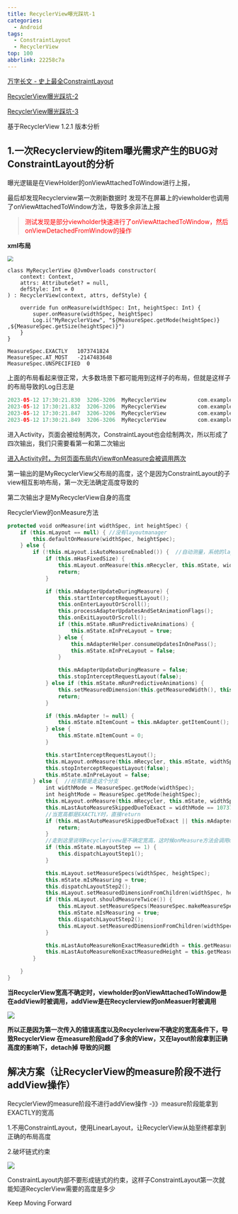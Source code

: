 ```yaml
---
title: RecyclerView曝光踩坑-1
categories:
  - Android
tags:
  - ConstraintLayout
  - RecyclerView
top: 100
abbrlink: 22258c7a
---
```


[万字长文 - 史上最全ConstraintLayout](https://juejin.cn/post/6949186887609221133)



[RecyclerView曝光踩坑-2](https://lanshushui.github.io/post/412d5155.html)

[RecyclerView曝光踩坑-3](https://lanshushui.github.io/post/362a61c3.html)

基于RecyclerView 1.2.1 版本分析



## 1.一次Recyclerview的item曝光需求产生的BUG对ConstraintLayout的分析

曝光逻辑是在ViewHolder的onViewAttachedToWindow进行上报，

最后却发现Recyclerview第一次刷新数据时 发现不在屏幕上的viewholder也调用了onViewAttachedToWindow方法，导致多余非法上报



> <font color="red">测试发现是部分viewholder快速进行了onViewAttachedToWindow，然后onViewDetachedFromWindow的操作</font>
>



<!-- more -->

**xml布局**

<img src="https://s3.bmp.ovh/imgs/2023/05/12/6dcd17d349803a7b.jpg" style="zoom:80%;" />

```
class MyRecyclerView @JvmOverloads constructor(
    context: Context,
    attrs: AttributeSet? = null,
    defStyle: Int = 0
) : RecyclerView(context, attrs, defStyle) {

    override fun onMeasure(widthSpec: Int, heightSpec: Int) {
        super.onMeasure(widthSpec, heightSpec)
        Log.i("MyRecyclerView", "${MeasureSpec.getMode(heightSpec)} ,${MeasureSpec.getSize(heightSpec)}")
    }
}
```



```
MeasureSpec.EXACTLY   1073741824
MeasureSpec.AT_MOST   -2147483648
MeasureSpec.UNSPECIFIED  0
```



上面的布局看起来很正常，大多数场景下都可能用到这样子的布局，但就是这样子的布局导致的Log日志是

```kotlin
2023-05-12 17:30:21.830  3206-3206  MyRecyclerView          com.example.testcode                 I  -2147483648 ,2151
2023-05-12 17:30:21.832  3206-3206  MyRecyclerView          com.example.testcode                 I  1073741824 ,776
2023-05-12 17:30:21.847  3206-3206  MyRecyclerView          com.example.testcode                 I  -2147483648 ,2151
2023-05-12 17:30:21.849  3206-3206  MyRecyclerView          com.example.testcode                 I  1073741824 ,776
```



进入Activity，页面会被绘制两次，ConstraintLayout也会绘制两次，所以形成了四次输出，我们只需要看第一和第二次输出

[进入Activity时，为何页面布局内View#onMeasure会被调用两次](https://blog.csdn.net/qq_26287435/article/details/123274342)

第一输出的是MyRecyclerView父布局的高度，这个是因为ConstraintLayout的子view相互影响布局，第一次无法确定高度导致的

第二次输出才是MyRecyclerView自身的高度



RecyclerView的onMeasure方法

```kotlin
protected void onMeasure(int widthSpec, int heightSpec) {
    if (this.mLayout == null) { //没有layoutmanager
        this.defaultOnMeasure(widthSpec, heightSpec);
    } else {
        if (!this.mLayout.isAutoMeasureEnabled()) {  //自动测量，系统的layoutmanager都是开启的，所以一般不进入该分支
            if (this.mHasFixedSize) {
                this.mLayout.onMeasure(this.mRecycler, this.mState, widthSpec, heightSpec);
                return;
            }

            if (this.mAdapterUpdateDuringMeasure) {
                this.startInterceptRequestLayout();
                this.onEnterLayoutOrScroll();
                this.processAdapterUpdatesAndSetAnimationFlags();
                this.onExitLayoutOrScroll();
                if (this.mState.mRunPredictiveAnimations) {
                    this.mState.mInPreLayout = true;
                } else {
                    this.mAdapterHelper.consumeUpdatesInOnePass();
                    this.mState.mInPreLayout = false;
                }

                this.mAdapterUpdateDuringMeasure = false;
                this.stopInterceptRequestLayout(false);
            } else if (this.mState.mRunPredictiveAnimations) {
                this.setMeasuredDimension(this.getMeasuredWidth(), this.getMeasuredHeight());
                return;
            }

            if (this.mAdapter != null) {
                this.mState.mItemCount = this.mAdapter.getItemCount();
            } else {
                this.mState.mItemCount = 0;
            }

            this.startInterceptRequestLayout();
            this.mLayout.onMeasure(this.mRecycler, this.mState, widthSpec, heightSpec);
            this.stopInterceptRequestLayout(false);
            this.mState.mInPreLayout = false;
        } else {  //经常都是走这个分支
            int widthMode = MeasureSpec.getMode(widthSpec);
            int heightMode = MeasureSpec.getMode(heightSpec);
            this.mLayout.onMeasure(this.mRecycler, this.mState, widthSpec, heightSpec);
            this.mLastAutoMeasureSkippedDueToExact = widthMode == 1073741824 && heightMode == 1073741824;
            //当宽高都是EXACTLY时，直接return
            if (this.mLastAutoMeasureSkippedDueToExact || this.mAdapter == null) {
                return;
            }
			//走到这里说明Recyclerivew是不确定宽高，这时候onMeasure方法会调用dispatchLayoutStep2，导致addView
            if (this.mState.mLayoutStep == 1) {
                this.dispatchLayoutStep1();
            }

            this.mLayout.setMeasureSpecs(widthSpec, heightSpec);
            this.mState.mIsMeasuring = true;
            this.dispatchLayoutStep2();
            this.mLayout.setMeasuredDimensionFromChildren(widthSpec, heightSpec);
            if (this.mLayout.shouldMeasureTwice()) {
                this.mLayout.setMeasureSpecs(MeasureSpec.makeMeasureSpec(this.getMeasuredWidth(), 1073741824), MeasureSpec.makeMeasureSpec(this.getMeasuredHeight(), 1073741824));
                this.mState.mIsMeasuring = true;
                this.dispatchLayoutStep2();
                this.mLayout.setMeasuredDimensionFromChildren(widthSpec, heightSpec);
            }

            this.mLastAutoMeasureNonExactMeasuredWidth = this.getMeasuredWidth();
            this.mLastAutoMeasureNonExactMeasuredHeight = this.getMeasuredHeight();
        }

    }
}
```



**当RecyclerView宽高不确定时，viewholder的onViewAttachedToWindow是在addView时被调用，addView是在Recyclerview的onMeasuer时被调用**

![](https://s3.bmp.ovh/imgs/2023/05/12/63478300924c3186.jpg)



**所以正是因为第一次传入的错误高度以及Recyclerivew不确定的宽高条件下，导致RecyclerView 在measure阶段add了多余的View，又在layout阶段拿到正确高度的影响下，detach掉 导致的问题**







## 解决方案（让RecyclerView的measure阶段不进行addView操作）

RecyclerView的measure阶段不进行addView操作  -》》measure阶段能拿到EXACTLY的宽高

1.不用ConstraintLayout，使用LinearLayout，让RecyclerView从始至终都拿到正确的布局高度

2.破坏链式约束

![](https://s3.bmp.ovh/imgs/2023/05/12/38f2bd35454f0c3a.jpg)

ConstraintLayout内部不要形成链式的约束，这样子ConstraintLayout第一次就能知道RecyclerView需要的高度是多少





Keep Moving Forward
